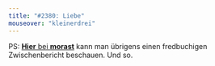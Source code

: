 ```yaml
---
title: "#2380: Liebe"
mouseover: "kleinerdrei"
---
```


PS:
<a href="http://www.morast.eu/2012/03/25/fredbuch-zwischenstatus-teil-01/"><strong>Hier</strong> bei <strong>morast</strong></a> kann man übrigens einen fredbuchigen Zwischenbericht beschauen.
Und so.

